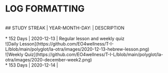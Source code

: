 # LOG FORMATTING <br>
<br>
## STUDY STREAK | YEAR-MONTH-DAY: | DESCRIPTION <br>
<br>
* 152 Days | 2020-12-13 | Regular lesson and weekly quiz<br>
![Daily Lesson](https://github.com/EO4wellness/T-I-L/blob/main/polyglot/la-otra/images/2020-12-13-hebrew-lesson.png)
<br>
![Weekly Quiz](https://github.com/EO4wellness/T-I-L/blob/main/polyglot/la-otra/images/2020-december-week2.png) 
<br>
* 153 Days | 2020-12-14 | <br>
<br>
